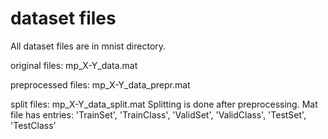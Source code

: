 
dataset files
=============
All dataset files are in mnist directory.

original files: mp_X-Y_data.mat

preprocessed files: mp_X-Y_data_prepr.mat

split files: mp_X-Y_data_split.mat
Splitting is done after preprocessing. Mat file has entries:
'TrainSet', 'TrainClass', 'ValidSet', 'ValidClass', 'TestSet', 'TestClass'

